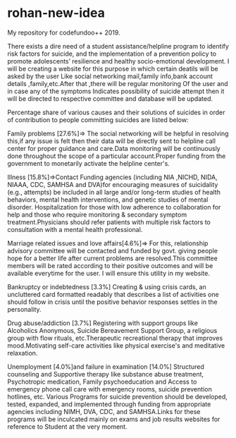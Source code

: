 # rohan-new-idea
My repository for codefundoo++ 2019.


There exists a dire need of a student
assistance/helpline program to identify risk factors for suicide, 
and the implementation of a prevention 
policy to promote adolescents’ resilience 
and healthy socio-emotional development.
I will be creating a website for this purpose in 
which certain deatils will be asked by the user
Like social networking mail,family info,bank account details
,family,etc.After that ,there will be regular monitoring
Of the user and in case any of the symptoms
Indicates possibility of suicide attempt then it will be directed 
to respective committee and database will be updated.

Percentage share of various causes and their solutions of suicides in order of contribution to people committing suicides are listed below:

Family problems [27.6%]=>
The social networking will be helpful in resolving
this,if any issue is felt then their data
will be directly sent to helpline call center for 
proper guidance and care.Data monitoring will be
continuously done throughout the scope of
a particular account.Proper funding 
from the government to monetarily
activate the helpline center's.

Illness [15.8%]=>Contact Funding agencies (including NIA
,NICHD, NIDA, NIAAA, CDC, SAMHSA and
 DVA)for encouraging measures 
of suicidality (e.g., attempts) be 
included in all large and/or 
long-term studies of health behaviors, 
mental health interventions, and genetic studies of mental disorder.
Hospitalization for those with low adherence 
to collaboration for help and those who
require monitoring & secondary symptom 
treatment.Physicians should refer patients 
with multiple risk factors to consultation with a 
mental health professional.

Marriage related issues and love 
affairs[4.6%]=>
For this, relationship advisory committee
will be contacted and funded by govt.
giving people hope for a better life 
after current problems are resolved.This committee members
will be rated according to their positive outcomes
and will be available everytime for the user.
I will ensure this utility in my website.


Bankruptcy or indebtedness [3.3%]
Creating & using crisis cards, an uncluttered 
card formatted readably that describes 
a list of activities one should follow 
in crisis until the positive behavior
responses settles in the personality.

Drug abuse/addiction [3.7%]
Registering with support groups like
Alcoholics Anonymous, Suicide Bereavement 
Support Group, a religious group with
flow rituals, etc.Therapeutic recreational therapy 
that improves mood.Motivating self-care activities 
like physical exercise's and meditative relaxation.

Unemployment [4.0%]and failure in examination [14.0%]
Structured counseling and 
Supportive therapy like substance 
abuse treatment, Psychotropic medication, 
Family psychoeducation and Access to 
emergency phone call care with emergency rooms, 
suicide prevention hotlines, etc.
Various Programs for suicide prevention should 
be developed, tested, expanded, and implemented 
through funding from appropriate agencies 
including NIMH, DVA, CDC, and SAMHSA.Links
for these programs will be inculcated mainly on
exams and job results websites for reference to
Student at the very moment.
